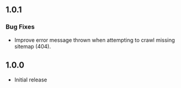 ## 1.0.1

### Bug Fixes

- Improve error message thrown when attempting to crawl missing sitemap (404).

## 1.0.0

- Initial release
